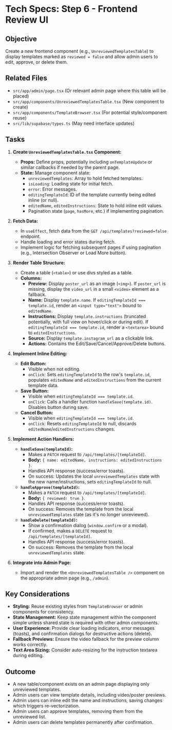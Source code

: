 # Tech Specs: Step 6 - Frontend Review UI

## Objective

Create a new frontend component (e.g., `UnreviewedTemplatesTable`) to display templates marked as `reviewed = false` and allow admin users to edit, approve, or delete them.

## Related Files

*   `src/app/admin/page.tsx` (Or relevant admin page where this table will be placed)
*   `src/app/components/UnreviewedTemplatesTable.tsx` (New component to create)
*   `src/app/components/TemplateBrowser.tsx` (For potential style/component reuse)
*   `src/lib/supabase/types.ts` (May need interface updates)

## Tasks

1.  **Create `UnreviewedTemplatesTable.tsx` Component:**
    *   **Props:** Define props, potentially including `onTemplateUpdate` or similar callbacks if needed by the parent page.
    *   **State:** Manage component state:
        *   `unreviewedTemplates`: Array to hold fetched templates.
        *   `isLoading`: Loading state for initial fetch.
        *   `error`: Error messages.
        *   `editingTemplateId`: ID of the template currently being edited inline (or null).
        *   `editedName`, `editedInstructions`: State to hold inline edit values.
        *   Pagination state (`page`, `hasMore`, etc.) if implementing pagination.

2.  **Fetch Data:**
    *   In `useEffect`, fetch data from the `GET /api/templates?reviewed=false` endpoint.
    *   Handle loading and error states during fetch.
    *   Implement logic for fetching subsequent pages if using pagination (e.g., Intersection Observer or Load More button).

3.  **Render Table Structure:**
    *   Create a table (`<table>`) or use divs styled as a table.
    *   **Columns:**
        *   **Preview:** Display `poster_url` as an image (`<img>`). If `poster_url` is missing, display the `video_url` in a small `<video>` element as a fallback.
        *   **Name:** Display `template.name`. If `editingTemplateId === template.id`, render an `<input type="text">` bound to `editedName`.
        *   **Instructions:** Display `template.instructions` (truncated potentially, with full view on hover/click or during edit). If `editingTemplateId === template.id`, render a `<textarea>` bound to `editedInstructions`.
        *   **Source:** Display `template.instagram_url` as a clickable link.
        *   **Actions:** Contains the Edit/Save/Cancel/Approve/Delete buttons.

4.  **Implement Inline Editing:**
    *   **Edit Button:**
        *   Visible when not editing.
        *   `onClick`: Sets `editingTemplateId` to the row's `template.id`, populates `editedName` and `editedInstructions` from the current template data.
    *   **Save Button:**
        *   Visible when `editingTemplateId === template.id`.
        *   `onClick`: Calls a handler function `handleSave(template.id)`. Disables button during save.
    *   **Cancel Button:**
        *   Visible when `editingTemplateId === template.id`.
        *   `onClick`: Resets `editingTemplateId` to null, discards `editedName`/`editedInstructions` changes.

5.  **Implement Action Handlers:**
    *   **`handleSave(templateId)`:**
        *   Makes a `PATCH` request to `/api/templates/[templateId]`.
        *   **Body:** `{ name: editedName, instructions: editedInstructions }`.
        *   Handles API response (success/error toasts).
        *   On success: Updates the local `unreviewedTemplates` state with the new name/instructions, sets `editingTemplateId` to null.
    *   **`handleApprove(templateId)`:**
        *   Makes a `PATCH` request to `/api/templates/[templateId]`.
        *   **Body:** `{ reviewed: true }`.
        *   Handles API response (success/error toasts).
        *   On success: Removes the template from the local `unreviewedTemplates` state (as it's no longer unreviewed).
    *   **`handleDelete(templateId)`:**
        *   Show a confirmation dialog (`window.confirm` or a modal).
        *   If confirmed, makes a `DELETE` request to `/api/templates/[templateId]`.
        *   Handles API response (success/error toasts).
        *   On success: Removes the template from the local `unreviewedTemplates` state.

6.  **Integrate into Admin Page:**
    *   Import and render the `<UnreviewedTemplatesTable />` component on the appropriate admin page (e.g., `/admin`).

## Key Considerations

*   **Styling:** Reuse existing styles from `TemplateBrowser` or admin components for consistency.
*   **State Management:** Keep state management within the component simple unless shared state is required with other admin components.
*   **User Experience:** Provide clear loading indicators, error messages (toasts), and confirmation dialogs for destructive actions (delete).
*   **Fallback Previews:** Ensure the video fallback for the preview column works correctly.
*   **Text Area Sizing:** Consider auto-resizing for the instruction textarea during editing.

## Outcome

*   A new table/component exists on an admin page displaying only unreviewed templates.
*   Admin users can view template details, including video/poster previews.
*   Admin users can inline edit the name and instructions, saving changes which triggers re-vectorization.
*   Admin users can approve templates, removing them from the unreviewed list.
*   Admin users can delete templates permanently after confirmation. 